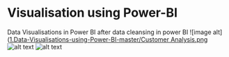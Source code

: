 # Visualisation using Power-BI
Data Visualisations in Power BI after data cleansing in power BI
![image alt]([1.Data-Visualisations-using-Power-BI-master/Customer Analysis.png](https://github.com/ashishsinha2005/Analytics_Models/blob/7e8ebc0cf71e8d628249103e4e97ee43af426c6b/1.Data-Visualisations-using-Power-BI-master/Customer%20Analysis.png)
![alt text](http://url/to/img.png)
![alt text](http://url/to/img.png)










